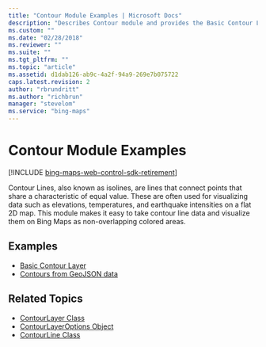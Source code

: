 ```yaml
---
title: "Contour Module Examples | Microsoft Docs"
description: "Describes Contour module and provides the Basic Contour Layer and Contours from GeoJSON data examples and links to related topics."
ms.custom: ""
ms.date: "02/28/2018"
ms.reviewer: ""
ms.suite: ""
ms.tgt_pltfrm: ""
ms.topic: "article"
ms.assetid: d1dab126-ab9c-4a2f-94a9-269e7b075722
caps.latest.revision: 2
author: "rbrundritt"
ms.author: "richbrun"
manager: "stevelom"
ms.service: "bing-maps"
---
```


# Contour Module Examples

[!INCLUDE [bing-maps-web-control-sdk-retirement](../../includes/bing-maps-web-control-sdk-retirement.md)]

Contour Lines, also known as isolines, are lines that connect points that share a characteristic of equal value. These are often used for visualizing data such as elevations, temperatures, and earthquake intensities on a flat 2D map. This module makes it easy to take contour line data and visualize them on Bing Maps as non-overlapping colored areas. 

## Examples

* [Basic Contour Layer](basic-contour-layer.md)
* [Contours from GeoJSON data](contours-from-geojson-data.md)

## Related Topics

* [ContourLayer Class](../../modules/contour-module/contourlayer-class.md)
* [ContourLayerOptions Object](../../modules/contour-module/contourlayeroptions-object.md)
* [ContourLine Class](../../modules/contour-module/contourline-class.md) 